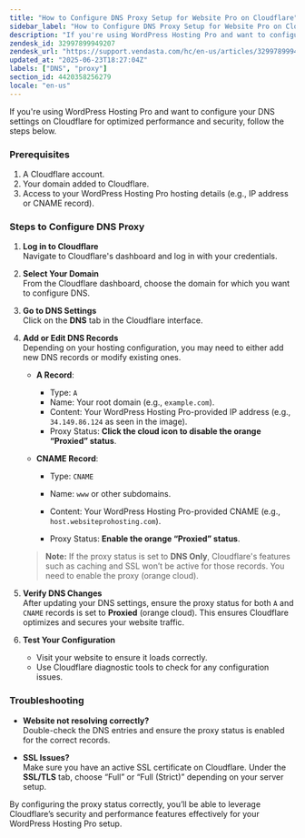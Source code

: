 ```yaml
---
title: "How to Configure DNS Proxy Setup for Website Pro on Cloudflare"
sidebar_label: "How to Configure DNS Proxy Setup for Website Pro on Cloudflare"
description: "If you're using WordPress Hosting Pro and want to configure your DNS settings on Cloudflare for optimized performance and security, follow the steps be"
zendesk_id: 32997899949207
zendesk_url: "https://support.vendasta.com/hc/en-us/articles/32997899949207-How-to-Configure-DNS-Proxy-Setup-for-Website-Pro-on-Cloudflare"
updated_at: "2025-06-23T18:27:04Z"
labels: ["DNS", "proxy"]
section_id: 4420358256279
locale: "en-us"
---
```


If you're using WordPress Hosting Pro and want to configure your DNS settings on Cloudflare for optimized performance and security, follow the steps below.

### Prerequisites

1.  A Cloudflare account.
2.  Your domain added to Cloudflare.
3.  Access to your WordPress Hosting Pro hosting details (e.g., IP address or CNAME record).

### Steps to Configure DNS Proxy

1.  **Log in to Cloudflare**  
    Navigate to Cloudflare's dashboard and log in with your credentials.
    
2.  **Select Your Domain**  
    From the Cloudflare dashboard, choose the domain for which you want to configure DNS.
    
3.  **Go to DNS Settings**  
    Click on the **DNS** tab in the Cloudflare interface.
    
4.  **Add or Edit DNS Records**  
    Depending on your hosting configuration, you may need to either add new DNS records or modify existing ones.
    
    *   **A Record**:
        
        *   Type: `A`
        *   Name: Your root domain (e.g., `example.com`).
        *   Content: Your WordPress Hosting Pro-provided IP address (e.g., `34.149.86.124` as seen in the image).
        *   Proxy Status: **Click the cloud icon to disable the orange “Proxied” status**.
    *   **CNAME Record**:
        
        *   Type: `CNAME`
            
        *   Name: `www` or other subdomains.
            
        *   Content: Your WordPress Hosting Pro-provided CNAME (e.g., `host.websiteprohosting.com`).
            
        *   Proxy Status: **Enable the orange “Proxied” status**.
            
    
    > **Note:** If the proxy status is set to **DNS Only**, Cloudflare's features such as caching and SSL won’t be active for those records. You need to enable the proxy (orange cloud).
    
5.  **Verify DNS Changes**  
    After updating your DNS settings, ensure the proxy status for both `A` and `CNAME` records is set to **Proxied** (orange cloud). This ensures Cloudflare optimizes and secures your website traffic.
    
6.  **Test Your Configuration**
    
    *   Visit your website to ensure it loads correctly.
    *   Use Cloudflare diagnostic tools to check for any configuration issues.

### Troubleshooting

*   **Website not resolving correctly?**  
    Double-check the DNS entries and ensure the proxy status is enabled for the correct records.
    
*   **SSL Issues?**  
    Make sure you have an active SSL certificate on Cloudflare. Under the **SSL/TLS** tab, choose “Full” or “Full (Strict)” depending on your server setup.
    

By configuring the proxy status correctly, you’ll be able to leverage Cloudflare’s security and performance features effectively for your WordPress Hosting Pro setup.
